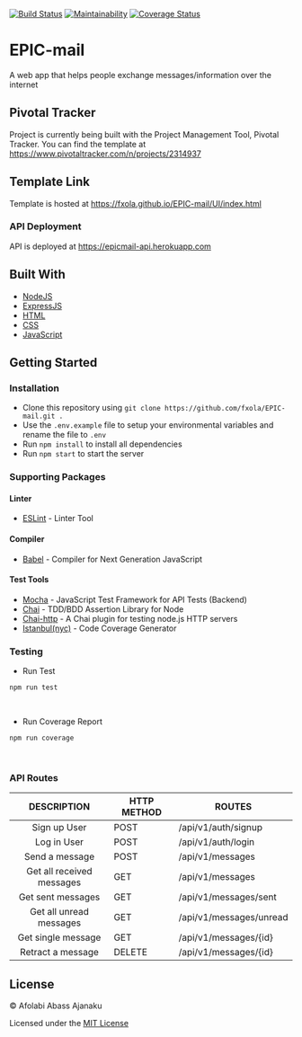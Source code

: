 [![Build Status](https://travis-ci.org/fxola/EPIC-mail.svg?branch=develop)](https://travis-ci.org/fxola/EPIC-mail) [![Maintainability](https://api.codeclimate.com/v1/badges/4a65e80443dd980aab5f/maintainability)](https://codeclimate.com/github/fxola/EPIC-mail/maintainability) [![Coverage Status](https://coveralls.io/repos/github/fxola/EPIC-mail/badge.svg)](https://coveralls.io/github/fxola/EPIC-mail) 

# EPIC-mail
A web app that helps people exchange messages/information over the internet

## Pivotal Tracker
Project is currently being built with the Project Management Tool, Pivotal Tracker. You can find the template at https://www.pivotaltracker.com/n/projects/2314937

## Template Link
Template is hosted at https://fxola.github.io/EPIC-mail/UI/index.html


### API Deployment

API is deployed at https://epicmail-api.herokuapp.com


## Built With


<ul>
<li><a href="https://nodejs.org/">NodeJS</a></li>
<li><a href="https://expressjs.com/">ExpressJS</a></li>
<li><a href="https://developer.mozilla.org/kab/docs/Web/HTML">HTML</a></li>
<li><a href="https://developer.mozilla.org/en-US/docs/Web/CSS">CSS</a></li>
<li><a href="https://developer.mozilla.org/bm/docs/Web/JavaScript">JavaScript</a></li>
</ul>


## Getting Started

### Installation

* Clone this repository using `git clone https://github.com/fxola/EPIC-mail.git .`
* Use the `.env.example` file to setup your environmental variables and rename the file to `.env`
* Run `npm install` to install all dependencies
* Run `npm start` to start the server

### Supporting Packages

#### Linter

* [ESLint](https://eslint.org/) - Linter Tool

#### Compiler

* [Babel](https://eslint.org/) - Compiler for Next Generation JavaScript


#### Test Tools

* [Mocha](https://mochajs.org/) - JavaScript Test Framework for API Tests (Backend)
* [Chai](http://chaijs.com/) - TDD/BDD Assertion Library for Node
* [Chai-http](https://github.com/visionmedia/supertest) - A Chai plugin for testing node.js HTTP servers
* [Istanbul(nyc)](https://istanbul.js.org/) - Code Coverage Generator





### Testing
<ul><li>Run Test</li></ul>
<pre><code>npm run test</code></pre>
<br>
<ul><li>Run Coverage Report</li></ul>
<pre><code>npm run coverage</code></pre>
<br>

### API Routes

|        DESCRIPTION        |  HTTP METHOD | ROUTES                   |
|:-------------------------:|--------------|--------------------------|
| Sign up User              |  POST        |  /api/v1/auth/signup     |
| Log in User               |  POST        |  /api/v1/auth/login      |
| Send a message            | POST         | /api/v1/messages         |
| Get all received messages |  GET         |  /api/v1/messages        |
| Get sent messages         | GET          | /api/v1/messages/sent    |
| Get all unread messages   |  GET         |  /api/v1/messages/unread |
| Get single message        |  GET         |  /api/v1/messages/{id}   |
| Retract a message         |  DELETE      | /api/v1/messages/{id}    |

## License

&copy; Afolabi Abass Ajanaku

Licensed under the [MIT License](https://github.com/fxola/EPIC-mail/blob/develop/LICENSE)

